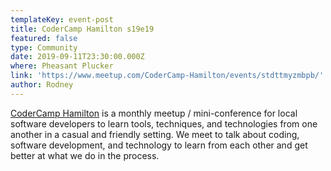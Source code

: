 ```yaml
---
templateKey: event-post
title: CoderCamp Hamilton s19e19
featured: false
type: Community
date: 2019-09-11T23:30:00.000Z
where: Pheasant Plucker
link: 'https://www.meetup.com/CoderCamp-Hamilton/events/stdttmyzmbpb/'
author: Rodney
---
```

[CoderCamp Hamilton](http://www.codercamphamilton.com/) is a monthly meetup / mini-conference for local software developers to learn tools, techniques, and technologies from one another in a casual and friendly setting. We meet to talk about coding, software development, and technology to learn from each other and get better at what we do in the process.

